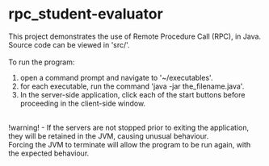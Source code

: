 # rpc_student-evaluator

This project demonstrates the use of Remote Procedure Call (RPC), in Java. </br>
Source code can be viewed in 'src/'. </br>
</br>
To run the program: </br>
1. open a command prompt and navigate to '~/executables'. </br>
2. for each executable, run the command 'java -jar the_filename.java'. </br>
3. In the server-side application, click each of the start buttons before proceeding in the client-side window.</br>
</br>
!warning! - If the servers are not stopped prior to exiting the application, they will be retained in the JVM, causing unusual behaviour. </br>
Forcing the JVM to terminate will allow the program to be run again, with the expected behaviour.</br>
